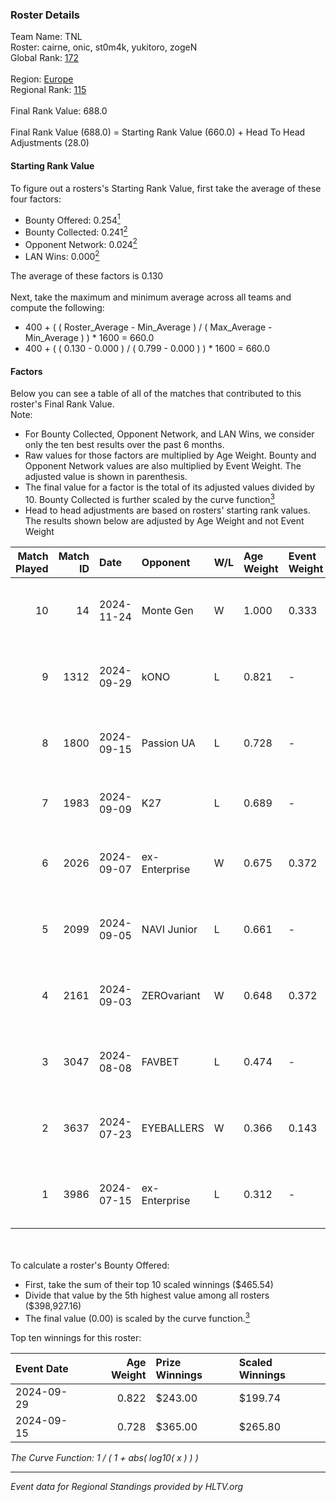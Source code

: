 ### Roster Details<br />
Team Name: TNL<br />
Roster: cairne, onic, st0m4k, yukitoro, zogeN<br />
Global Rank: [172](../../standings_global_2024_11_25.md)<br />
<br />
Region: [Europe]( ../../standings_europe_2024_11_25.md)<br />
Regional Rank: [115]( ../../standings_europe_2024_11_25.md)<br />
<br />
Final Rank Value:  688.0<br />
<br />
Final Rank Value (688.0) = Starting Rank Value (660.0) + Head To Head Adjustments (28.0)<br />

#### Starting Rank Value<br />
To figure out a rosters's Starting Rank Value, first take the average of these four factors:<br />
- Bounty Offered: 0.254[<sup>1</sup>](#table2)
- Bounty Collected: 0.241[<sup>2</sup>](#table1)
- Opponent Network: 0.024[<sup>2</sup>](#table1)
- LAN Wins: 0.000[<sup>2</sup>](#table1)

The average of these factors is 0.130<br />
<br />
Next, take the maximum and minimum average across all teams and compute the following:<br />
- 400 + ( ( Roster_Average - Min_Average ) / ( Max_Average - Min_Average ) ) * 1600 = 660.0
- 400 + ( ( 0.130 - 0.000 ) / ( 0.799 - 0.000 ) ) * 1600 = 660.0


#### Factors<br />
Below you can see a table of all of the matches that contributed to this roster's Final Rank Value.<br />
Note:<br />

- For Bounty Collected, Opponent Network, and LAN Wins, we consider only the ten best results over the past 6 months.
- Raw values for those factors are multiplied by Age Weight. Bounty and Opponent Network values are also multiplied by Event Weight. The adjusted value is shown in parenthesis.
- The final value for a factor is the total of its adjusted values divided by 10. Bounty Collected is further scaled by the curve function[<sup>3</sup>](#curveFunction)
- Head to head adjustments are based on rosters' starting rank values. The results shown below are adjusted by Age Weight and not Event Weight
<span id="table1"></span><br />


| Match Played | Match ID | Date       | Opponent      | W/L | Age Weight | Event Weight | Bounty Collected | Opponent Network | LAN Wins  | H2H Adj. | Roster                                 |
| -: | -: | :- | :- | :- | :- | :- | :- | :- | :- | -: | :- |
|           10 |       14 | 2024-11-24 | Monte Gen     | W   | 1.000      | 0.333        | 0.008 (0.003)    | 0.401 (0.134)    | 0 (0.000) |    25.48 | cairne, onic, st0m4k, yukitoro, zogeN  |
|            9 |     1312 | 2024-09-29 | kONO          | L   | 0.821      | -            | -                | -                | -         |    -5.20 | cairne, Ganginho, onic, st0m4k, zogeN  |
|            8 |     1800 | 2024-09-15 | Passion UA    | L   | 0.728      | -            | -                | -                | -         |    -2.06 | cairne, Ganginho, onic, st0m4k, zogeN  |
|            7 |     1983 | 2024-09-09 | K27           | L   | 0.689      | -            | -                | -                | -         |   -12.21 | Ganginho, jR, onic, st0m4k, zogeN      |
|            6 |     2026 | 2024-09-07 | ex-Enterprise | W   | 0.675      | 0.372        | 0.015 (0.004)    | 0.342 (0.086)    | 0 (0.000) |    17.35 | Ganginho, onic, remorse, st0m4k, zogeN |
|            5 |     2099 | 2024-09-05 | NAVI Junior   | L   | 0.661      | -            | -                | -                | -         |    -2.73 | Ganginho, onic, remorse, st0m4k, zogeN |
|            4 |     2161 | 2024-09-03 | ZEROvariant   | W   | 0.648      | 0.372        | 0.000 (0.000)    | 0.000 (0.000)    | 0 (0.000) |     3.76 | Ganginho, onic, remorse, st0m4k, zogeN |
|            3 |     3047 | 2024-08-08 | FAVBET        | L   | 0.474      | -            | -                | -                | -         |    -2.89 | Ganginho, onic, remorse, st0m4k, zogeN |
|            2 |     3637 | 2024-07-23 | EYEBALLERS    | W   | 0.366      | 0.143        | 0.013 (0.001)    | 0.472 (0.025)    | 0 (0.000) |     7.93 | Ganginho, onic, remorse, st0m4k, zogeN |
|            1 |     3986 | 2024-07-15 | ex-Enterprise | L   | 0.312      | -            | -                | -                | -         |    -1.40 | Ganginho, onic, remorse, st0m4k, zogeN |

<br />
<span id="table2"></span><br />
To calculate a roster's Bounty Offered:<br />

- First, take the sum of their top 10 scaled winnings ($465.54)
- Divide that value by the 5th highest value among all rosters ($398,927.16)
- The final value (0.00) is scaled by the curve function.[<sup>3</sup>](#curveFunction)

Top ten winnings for this roster:<br />

| Event Date | Age Weight | Prize Winnings | Scaled Winnings |
| :- | -: | :- | :- |
| 2024-09-29 |      0.822 | $243.00        | $199.74         |
| 2024-09-15 |      0.728 | $365.00        | $265.80         |


<span id="curveFunction"></span>_The Curve Function: 1 / ( 1 + abs( log10( x ) ) )_<br />

---
_Event data for Regional Standings provided by HLTV.org_<br />
